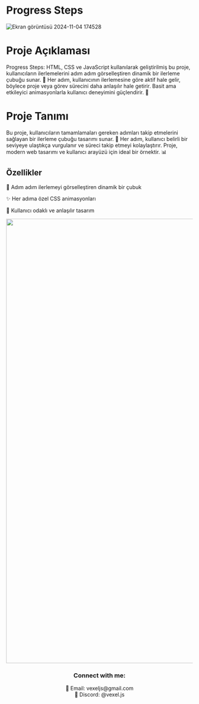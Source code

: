 # Progress Steps
![Ekran görüntüsü 2024-11-04 174528](https://github.com/user-attachments/assets/af547fe2-3c37-4a9d-aa35-e16ce43f1654)




# Proje Açıklaması

Progress Steps: HTML, CSS ve JavaScript kullanılarak geliştirilmiş bu proje, kullanıcıların ilerlemelerini adım adım görselleştiren dinamik bir ilerleme çubuğu sunar. 🌟 Her adım, kullanıcının ilerlemesine göre aktif hale gelir, böylece proje veya görev sürecini daha anlaşılır hale getirir. Basit ama etkileyici animasyonlarla kullanıcı deneyimini güçlendirir. 🔄

# Proje Tanımı
Bu proje, kullanıcıların tamamlamaları gereken adımları takip etmelerini sağlayan bir ilerleme çubuğu tasarımı sunar. 🔹 Her adım, kullanıcı belirli bir seviyeye ulaştıkça vurgulanır ve süreci takip etmeyi kolaylaştırır. Proje, modern web tasarımı ve kullanıcı arayüzü için ideal bir örnektir. 📊

## Özellikler

📍 Adım adım ilerlemeyi görselleştiren dinamik bir çubuk

✨ Her adıma özel CSS animasyonları

🎯 Kullanıcı odaklı ve anlaşılır tasarım


<div align="center">
  <a href="https://github.com/SabanGnc">
    <img src="https://github.com/SabanGnc/SabanGnc/assets/139702707/cc75e47a-eda0-498f-bc38-1a9a3e6ea37c" alt="Github Stats" width="1200">
  </a>
</div>


<h3 align="center">Connect with me:</h3> 
<p align="center">
  📧 Email: vexeljs@gmail.com<br>
  💬 Discord: @vexel.js<br>
</p>

